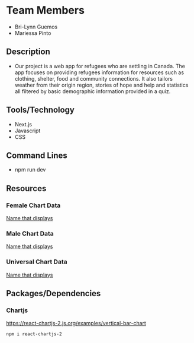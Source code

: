 # Team Members 
- Bri-Lynn Guemos
- Mariessa Pinto 

## Description
- Our project is a web app for refugees who are settling in Canada. The app focuses on providing refugees information for resources such as clothing, shelter, food and community connections. It also tailors weather from their origin region, stories of hope and help and statistics all filtered by basic demographic information provided in a quiz.

## Tools/Technology 
- Next.js
- Javascript
- CSS

## Command Lines 
- npm run dev 

## Resources

### Female Chart Data 
[Name that displays](url)

### Male Chart Data 
[Name that displays](url)

### Universal Chart Data 
[Name that displays](url)

## Packages/Dependencies 

### Chartjs
https://react-chartjs-2.js.org/examples/vertical-bar-chart
```
npm i react-chartjs-2
```